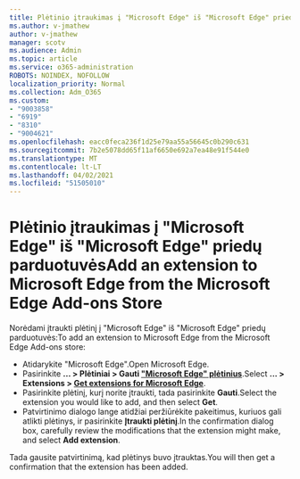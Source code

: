 ```yaml
---
title: Plėtinio įtraukimas į "Microsoft Edge" iš "Microsoft Edge" priedų parduotuvės
ms.author: v-jmathew
author: v-jmathew
manager: scotv
ms.audience: Admin
ms.topic: article
ms.service: o365-administration
ROBOTS: NOINDEX, NOFOLLOW
localization_priority: Normal
ms.collection: Adm_O365
ms.custom:
- "9003858"
- "6919"
- "8310"
- "9004621"
ms.openlocfilehash: eacc0feca236f1d25e79aa55a56645c0b290c631
ms.sourcegitcommit: 7b2e5078dd65f11af6650e692a7ea48e91f544e0
ms.translationtype: MT
ms.contentlocale: lt-LT
ms.lasthandoff: 04/02/2021
ms.locfileid: "51505010"
---
```

# <a name="add-an-extension-to-microsoft-edge-from-the-microsoft-edge-add-ons-store"></a><span data-ttu-id="a6947-102">Plėtinio įtraukimas į "Microsoft Edge" iš "Microsoft Edge" priedų parduotuvės</span><span class="sxs-lookup"><span data-stu-id="a6947-102">Add an extension to Microsoft Edge from the Microsoft Edge Add-ons Store</span></span>

<span data-ttu-id="a6947-103">Norėdami įtraukti plėtinį į "Microsoft Edge" iš "Microsoft Edge" priedų parduotuvės:</span><span class="sxs-lookup"><span data-stu-id="a6947-103">To add an extension to Microsoft Edge from the Microsoft Edge Add-ons store:</span></span>

- <span data-ttu-id="a6947-104">Atidarykite "Microsoft Edge".</span><span class="sxs-lookup"><span data-stu-id="a6947-104">Open Microsoft Edge.</span></span>
- <span data-ttu-id="a6947-105">Pasirinkite **... > Plėtiniai > Gauti ["Microsoft Edge" plėtinius](https://go.microsoft.com/fwlink/?linkid=2136408)**.</span><span class="sxs-lookup"><span data-stu-id="a6947-105">Select **... > Extensions > [Get extensions for Microsoft Edge](https://go.microsoft.com/fwlink/?linkid=2136408)**.</span></span>
- <span data-ttu-id="a6947-106">Pasirinkite plėtinį, kurį norite įtraukti, tada pasirinkite **Gauti**.</span><span class="sxs-lookup"><span data-stu-id="a6947-106">Select the extension you would like to add, and then select **Get**.</span></span>
- <span data-ttu-id="a6947-107">Patvirtinimo dialogo lange atidžiai peržiūrėkite pakeitimus, kuriuos gali atlikti plėtinys, ir pasirinkite **Įtraukti plėtinį**.</span><span class="sxs-lookup"><span data-stu-id="a6947-107">In the confirmation dialog box, carefully review the modifications that the extension might make, and select **Add extension**.</span></span>

<span data-ttu-id="a6947-108">Tada gausite patvirtinimą, kad plėtinys buvo įtrauktas.</span><span class="sxs-lookup"><span data-stu-id="a6947-108">You will then get a confirmation that the extension has been added.</span></span>
